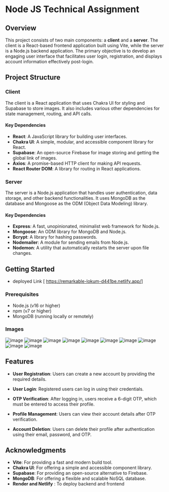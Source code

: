 # Node JS Technical Assignment

## Overview

This project consists of two main components: a **client** and a **server**. The client is a React-based frontend application built using Vite, while the server is a Node.js backend application. The primary objective is to develop an engaging user interface that facilitates user login, registration, and displays account information effectively post-login.

## Project Structure

### Client

The client is a React application that uses Chakra UI for styling and Supabase to store images. It also includes various other dependencies for state management, routing, and API calls.

#### Key Dependencies

- **React**: A JavaScript library for building user interfaces.
- **Chakra UI**: A simple, modular, and accessible component library for React.
- **Supabase**: An open-source Firebase for image storing and getting the global link of images.
- **Axios**: A promise-based HTTP client for making API requests.
- **React Router DOM**: A library for routing in React applications.



### Server

The server is a Node.js application that handles user authentication, data storage, and other backend functionalities. It uses MongoDB as the database and Mongoose as the ODM (Object Data Modeling) library.

#### Key Dependencies

- **Express**: A fast, unopinionated, minimalist web framework for Node.js.
- **Mongoose**: An ODM library for MongoDB and Node.js.
- **Bcrypt**: A library for hashing passwords.
- **Nodemailer**: A module for sending emails from Node.js.
- **Nodemon**: A utility that automatically restarts the server upon file changes.

## Getting Started
- deployed Link
 [ https://remarkable-lokum-d441be.netlify.app/]

### Prerequisites

- Node.js (v16 or higher)
- npm (v7 or higher)
- MongoDB (running locally or remotely)

### Images 
![image](https://github.com/user-attachments/assets/d304c80b-a0a3-4876-970a-6304201ccf53)
![image](https://github.com/user-attachments/assets/2f61a075-43fd-4345-9995-f2b21a76a2d5)
![image](https://github.com/user-attachments/assets/8f0e2c2a-d366-4b36-b07b-05d5e16fa2b0)
![image](https://github.com/user-attachments/assets/e2081bd0-814a-407b-a593-1d7c57fbcd6a)
![image](https://github.com/user-attachments/assets/0b3d99a4-6431-412d-b4fd-d6a10550acdd)
![image](https://github.com/user-attachments/assets/7033ca10-c547-4196-b921-ecb5cf7a7ebb)
![image](https://github.com/user-attachments/assets/aef24bab-d03f-4052-a2e8-162a6761a52d)
![image](https://github.com/user-attachments/assets/ffce8b40-afad-4c25-8b26-5b66353a81a9)
![image](https://github.com/user-attachments/assets/24c30caf-4211-4cc8-a0e6-5c630dca210b)
![image](https://github.com/user-attachments/assets/25d26037-cc7e-4506-a448-277e9d0af9e2)









## Features

- **User Registration**: Users can create a new account by providing the required details.

- **User Login**: Registered users can log in using their credentials.

- **OTP Verification**: After logging in, users receive a 6-digit OTP, which must be entered to access their profile.

- **Profile Management**: Users can view their account details after OTP verification.

- **Account Deletion**: Users can delete their profile after authentication using their email, password, and OTP.


## Acknowledgments

- **Vite**: For providing a fast and modern build tool.
- **Chakra UI**: For offering a simple and accessible component library.
- **Supabase**: For providing an open-source alternative to Firebase.
- **MongoDB**: For offering a flexible and scalable NoSQL database.
-  **Render and Netlify** :  To deploy backend and frontend
